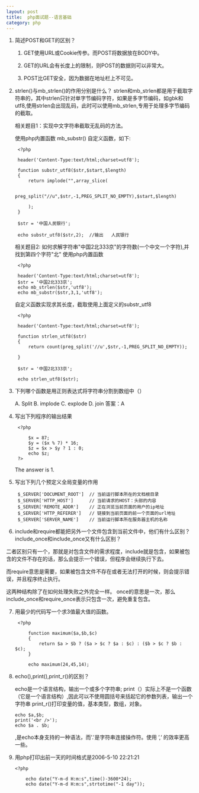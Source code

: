 ```yaml
---
layout: post
title:  php面试题--语言基础
category: php
---
```



1. 简述POST和GET的区别？

	1. GET使用URL或Cookie传参。而POST将数据放在BODY中。

	2. GET的URL会有长度上的限制，则POST的数据则可以非常大。

	3. POST比GET安全，因为数据在地址栏上不可见。


2. strlen()与mb_strlen()的作用分别是什么？
	strlen和mb_strlen都是用于截取字符串的，其中strlen只针对单字节编码字符，如果是多字节编码，如gbk和utf8,使用strlen会出现乱码，此时可以使用mb_strlen,专用于处理多字节编码的截取。

	相关题目1：实现中文字符串截取无乱码的方法。

	使用php内置函数 mb_substr()
	自定义函数，如下:

		<?php
		
		header('Content-Type:text/html;charset=utf8');

		function substr_utf8($str,$start,$length)
		{
			return implode("",array_slice(

				preg_split("//u",$str,-1,PREG_SPLIT_NO_EMPTY),$start,$length)

			);
		}

		$str = '中国人民银行';

		echo substr_utf8($str,2);  //输出   人民银行

	相关题目2: 如何求解字符串"中国2北333京"的字符数(一个中文一个字符),并找到第四个字符"北"
	使用php内置函数

		<?php
	
		header('Content-Type:text/html;charset=utf8');
		$str = '中国2北333京';
		echo mb_strlen($str,'utf8');
		echo mb_substr($str,3,1,'utf8');

	自定义函数实现求其长度，截取使用上面定义的substr_utf8

		<?php

		header('Content-Type:text/html;charset=utf8');
		
		function strlen_utf8($str)
		{
			return count(preg_split('//u',$str,-1,PREG_SPLIT_NO_EMPTY));
		
		}

		$str = '中国2北333京';

		echo strlen_utf8($str);


	
3. 下列哪个函数是用正则表达式将字符串分割到数组中（）
	
	A. Split
	B. implode
	C. explode
	D. join
	答案：A


4. 写出下列程序的输出结果

		<?php

			$x = 87;
			$y = ($x % 7) * 16;
			$z = $x > $y ? 1 : 0;
			echo $z;
		?>

	The answer is 1.

5. 写出下列几个预定义全局变量的作用

		$_SERVER['DOCUMENT_ROOT']  // 当前运行脚本所在的文档根目录
		$_SERVER['HTTP_HOST']      // 当前请求的HOST：头部的内容
		$_SERVER['REMOTE_ADDR']    // 正在浏览当前页面的用户的ip地址
		$_SERVER['HTTP_REFERER']   // 链接到当前页面的前一个页面的url地址
		$_SERVER['SERVER_NAME']    // 当前运行脚本所在服务器主机的名称


6. include和require都能把另外一个文件包含到当前文件中，他们有什么区别？include_once和include_once又有什么区别？

二者区别只有一个，那就是对包含文件的需求程度，include就是包含，如果被包含的文件不存在的话，那么会提示一个错误，但程序会继续执行下去。

而require意思是需要，如果被包含文件不存在或者无法打开的时候，则会提示错误，并且程序终止执行。

这两种结构除了在如何处理失败之外完全一样。
once的意思是一次，那么include_once和require_once表示只包含一次，避免重复包含。

7. 用最少的代码写一个求3值最大值的函数。

		<?php 

			function maximum($a,$b,$c)
			{
				return $a > $b ? ($a > $c ? $a : $c) : ($b > $c ? $b : $c);
			}

			echo maximum(24,45,14);


8.  echo(),print(),print_r()的区别？


	echo是一个语言结构，输出一个或多个字符串;
	print（）实际上不是一个函数（它是一个语言结构）,因此可以不使用圆括号来括起它的参数列表，输出一个字符串
	print_r()打印变量的值，基本类型，数组，对象。

		echo $a,$b;
		print('<br />');
		echo $a . $b;
	,是echo本身支持的一种语法，而'.'是字符串连接操作符。使用 ’,‘ 的效率更高一些。


9.	用php打印出前一天的时间格式是2006-5-10 22:21:21

		<?php 

			echo date("Y-m-d H:m:s",time()-3600*24);
			echo date("Y-m-d H:m:s",strtotime("-1 day"));
			








